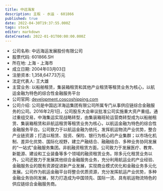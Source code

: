 ```yaml
---
title: 中远海发
description: 主板 - 水运 - 601866
published: true
date: 2022-04-30T19:37:55.000Z
tags: stock
editor: markdown
dateCreated: 2022-01-01T00:00:00.000Z
---
```


- 公司名称: 中远海运发展股份有限公司
- 股票代码: 601866.SH
- 所在地: 上海 - 上海市
- 成立日期: 2004年03月03日
- 注册资本: 1,358,647.73万元
- 法定代表人: 王大雄
- 主营业务: 以船舶租赁，集装箱租赁和其他产业租赁等租赁业务为核心，以航运金融为特色的综合性金融服务平台
- 公司官网: [development.coscoshipping.com](development.coscoshipping.com)
- 公司介绍: 公司是中国远洋海运集团有限公司所属专门从事供应链综合金融服务的公司。2016年2月1日，公司股东大会审议批准公司实施重大资产重组。通过重组交易，中海集运实现战略转型，由集装箱班轮运营商转型成为以船舶租赁、集装箱租赁和非航运租赁等租赁业务为核心，以航运金融为特色的综合性金融服务平台。公司致力于以航运金融为依托，发挥航运物流产业优势，整合产业链资源；打造以租赁、投资、保险、银行为核心的产业集群；以市场化机制、差异化优势、国际化视野，建立产融结合、融融结合、多种业务协同发展的“一站式”金融服务集团。非航融资租赁方面，公司致力于发展医疗、教育、新能源、建设和工业装备等多个领域的融资租赁业务。除多元化租赁业务以外，公司还致力于发展其他综合金融服务业务，充分利用航运业的产业经验、金融服务业的既有资源促进新产业发展，实现商业模式优化和金融业务多元化发展。公司作为航运金融平台将整合优质资源，充分发挥航运产业优势，多种金融业务协同发展，努力打造成为中国领先、国际一流、具有航运物流特色的供应链综合金融服务商。


